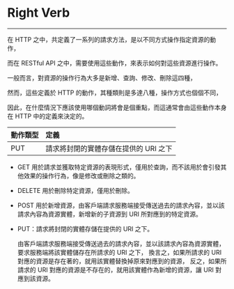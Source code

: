 # Right Verb

---

在 HTTP 之中，共定義了一系列的請求方法，是以不同方式操作指定資源的動作，

而在 RESTful API 之中，需要使用這些動作，來表示如何對這些資源進行操作。

一般而言，對資源的操作行為大多是新增、查詢、修改、刪除這四種，

然而，這些定義於 HTTP 的動作，其種類則是多達八種，操作方式也個個不同，

因此，在什麼情況下應該使用哪個動詞將會是個重點，而這通常會由這些動作本身在 HTTP 中的定義來決定的。

| 動作類型 | 定義 |
| :--- | :--- |
| PUT | 請求將封閉的實體存儲在提供的 URI 之下 | 體 |

* GET 用於請求並獲取特定資源的表現形式，僅用於查詢，而不該用於會引發其他效果的操作行為，像是修改或刪除之類的。

* DELETE 用於刪除特定資源，僅用於刪除。

* POST 用於新增資源，由客戶端請求服務端接受傳送過去的請求內容，並以該請求內容為資源實體，新增新的子資源到 URI 所對應到的特定資源。

* PUT：請求將封閉的實體存儲在提供的 URI 之下。

  由客戶端請求服務端接受傳送過去的請求內容，並以該請求內容為資源實體，要求服務端將該實體儲存在所請求的 URI 之下，
  換言之，如果所請求的 URI 對應的資源是存在著的，就用該實體替換掉原來對應到的資源，
  反之，如果所請求的 URI 對應的資源是不存在的，就用該實體作為新增的資源，讓 URI 對應到該資源。


